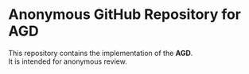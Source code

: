 # Anonymous GitHub Repository for AGD

This repository contains the implementation of the **AGD**.  
It is intended for anonymous review.